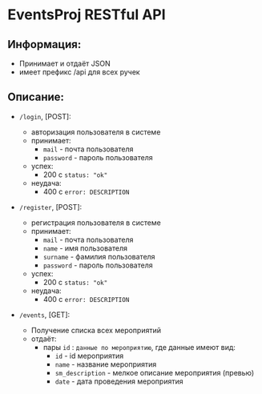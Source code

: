 # EventsProj RESTful API

## Информация:
*   Принимает и отдаёт JSON
*   имеет префикс /api для всех ручек

## Описание:
*   `/login`, [POST]:
    *    авторизация пользователя в системе
    *    принимает:
   	     *    `mail` - почта пользователя
         *    `password` - пароль пользователя
    *   успех:
         *    200 с `status: "ok"`
    *    неудача:
         *    400 с `error: DESCRIPTION`

*   `/register`, [POST]:
    *    регистрация пользователя в системе
    *    принимает:
         *    `mail` - почта пользователя
         *    `name` - имя пользователя
         *    `surname` - фамилия пользователя
         *    `password` - пароль пользователя
    *   успех:
         *    200 с `status: "ok"`
    *    неудача:
         *    400 с `error: DESCRIPTION`

*   `/events`, [GET]:
    *   Получение списка всех мероприятий
    *   отдаёт:
        *   пары `id` : `данные по мероприятию`, где данные имеют вид:
             *    `id` - id мероприятия
             *    `name` - название мероприятия
             *    `sm_description` - мелкое описание мероприятия (превью)
             *    `date` - дата проведения мероприятия
